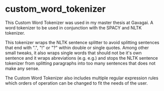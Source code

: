 # custom_word_tokenizer

This Custom Word Tokenizer was used in my master thesis at Gavagai. A word tokenizer to be used in conjunction with the SPACY and NLTK tokenizer. 

This tokenizer wraps the NLTK sentence splitter to avoid splitting sentences that end with ".", "!" or "?" within double or single quotes. Among other small tweaks, it also wraps single words that should not be it's own sentence and it wraps abreviations (e.g. e.g.) and stops the NLTK sentence tokenizer from splitting paragraphs into too many sentences that does not make any sense. 

The Custom Word Tokenizer also includes multiple regular expression rules which orders of operation can be changed to fit the needs of the user. 
